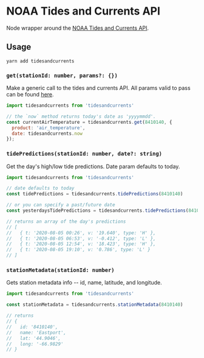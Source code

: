# NOAA Tides and Currents API

Node wrapper around the [NOAA Tides and Currents API](https://api.tidesandcurrents.noaa.gov/api/prod).

## Usage

```
yarn add tidesandcurrents
```

### `get(stationId: number, params?: {})`

Make a generic call to the tides and currents API. 
All params valid to pass can be found [here](https://api.tidesandcurrents.noaa.gov/api/prod).

```js
import tidesandcurrents from 'tidesandcurrents'

// the `now` method returns today's date as 'yyyymmdd'.
const currentAirTemperature = tidesandcurrents.get(8410140, {
  product: 'air_temperature',
  date: tidesandcurrents.now
});
```

### `tidePredictions(stationId: number, date?: string)`

Get the day's high/low tide predictions. Date param defaults to today.

```js
import tidesandcurrents from 'tidesandcurrents'

// date defaults to today
const tidePredictions = tidesandcurrents.tidePredictions(8410140)

// or you can specify a past/future date
const yesterdaysTidePredictions = tidesandcurrents.tidePredictions(8410140, '20201231')

// returns an array of the day's predictions
// [
//   { t: '2020-08-05 00:26', v: '19.640', type: 'H' },
//   { t: '2020-08-05 06:53', v: '-0.412', type: 'L' },
//   { t: '2020-08-05 12:54', v: '18.423', type: 'H' },
//   { t: '2020-08-05 19:10', v: '0.786', type: 'L' }
// ]
```

### `stationMetadata(stationId: number)`

Gets station metadata info -- id, name, latitude, and longitude.

```js
import tidesandcurrents from 'tidesandcurrents'

const stationMetadata = tidesandcurrents.stationMetadata(8410140)

// returns
// {
//   id: '8410140',
//   name: 'Eastport',
//   lat: '44.9046',
//   long: '-66.9829'
// }
```
